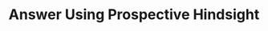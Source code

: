 ---
dateAdded: "2023-04-20"
category: "meta"
title: Answer Using Prospective Hindsight
prompt: |
  Imagine you are looking back on the situation from a future perspective. What insights or advice would you give based on that viewpoint?
---